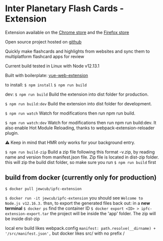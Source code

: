 # Inter Planetary Flash Cards - Extension

Extension available on the [Chrome store](https://chrome.google.com/webstore/detail/inter-planetary-flash-car/ffjpplmcceibehbaofplbmcldkmmhcob/related?hl=en-US) and the [Firefox store](https://addons.mozilla.org/en-US/firefox/addon/inter-planetary-flash-cards)

Open source project hosted on [github](https://github.com/IPFC/ipfc-extension)

Quickly make flashcards and highlights from websites and sync them to multiplatform flashcard apps for review

Current build tested in Linux with Node v12.13.1

Built with boilerplate: [vue-web-extension](https://github.com/Kocal/vue-web-extension)

to install:
`$ npm install`
`$ npm run build`

dev:
`$ npm run build`
Build the extension into dist folder for production.

`$ npm run build:dev`
Build the extension into dist folder for development.

`$ npm run watch`
Watch for modifications then run npm run build.

`$ npm run watch:dev`
Watch for modifications then run npm run build:dev.
It also enable Hot Module Reloading, thanks to webpack-extension-reloader plugin.

⚠️ Keep in mind that HMR only works for your background entry.

`$ npm run build-zip`
Build a zip file following this format <name>-v<version>.zip, by reading name and version from manifest.json file. Zip file is located in dist-zip folder.
this will zip the build dist folder, so make sure you run `$ npm run build` first

## build from docker (currently only for production)

`$ docker pull jewcub/ipfc-extension`

`$ docker run -it jewcub/ipfc-extension`
you should see `Welcome to Node.js v12.16.3.`
thsn, to export the generated files back out:
in a **new terminal**
`$ docker ps`
find the container ID
`$ docker export <ID> > ipfc-extension-export.tar`
the project will be inside the 'app' folder. The zip will be inside dist-zip

local env build likes webpack.config `manifest: path.resolve(__dirname) + '/src/manifest.json',` but docker likes src/ with no prefix /
